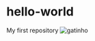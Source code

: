 # hello-world
My first repository
![gatinho](https://www.google.com/url?sa=i&url=https%3A%2F%2Fwww.organizesuavida.com.br%2Fseu-cliente-precisa-de-ajuda%2Fgatinho-shrek%2F&psig=AOvVaw2miu5rb6R4pNmlY0RGxvlA&ust=1646579559446000&source=images&cd=vfe&ved=0CAsQjRxqFwoTCPDR1_Kgr_YCFQAAAAAdAAAAABAD)
